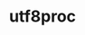 ---
title: "utf8proc"
layout: cache
categories: [package, develop]
meta: {"compilers": ["gcc@10.5.0", "gcc@11.4.0", "gcc@13.3.0"], "num_specs": 30, "num_specs_by_stack": {"developer-tools-aarch64-linux-gnu": 4, "developer-tools-x86_64_v3-linux-gnu": 4, "e4s": 11, "root": 30, "tutorial": 11}, "oss": ["centos7", "rhel8", "ubuntu22.04"], "platforms": ["linux"], "stacks": ["developer-tools-aarch64-linux-gnu", "developer-tools-x86_64_v3-linux-gnu", "e4s", "root", "tutorial"], "targets": ["aarch64", "x86_64_v3"], "versions": ["2.10.0", "2.9.0"]}
spec_details: [{"compiler": "gcc@11.4.0", "hash": "23qgnlnkatd7bl7ua75oa67tf4zoknse", "os": "ubuntu22.04", "platform": "linux", "size": "-", "stacks": ["e4s", "root"], "target": "x86_64_v3", "variants": ["build_system=cmake", "build_type=Release", "generator=make", "~ipo", "~shared"], "versions": ["2.10.0"]}, {"compiler": "gcc@10.5.0", "hash": "52hvu7wsmapgb3plvc255mfija7cnhjy", "os": "centos7", "platform": "linux", "size": "-", "stacks": ["developer-tools-x86_64_v3-linux-gnu", "root"], "target": "x86_64_v3", "variants": ["build_system=cmake", "build_type=Release", "generator=make", "~ipo", "~shared"], "versions": ["2.10.0"]}, {"compiler": "gcc@13.3.0", "hash": "6gbd5tgnnyde56zmpbkekf6hl4ibnvxc", "os": "rhel8", "platform": "linux", "size": "-", "stacks": ["developer-tools-aarch64-linux-gnu", "root"], "target": "aarch64", "variants": ["build_system=cmake", "build_type=Release", "generator=make", "~ipo", "~shared"], "versions": ["2.10.0"]}, {"compiler": "gcc@13.3.0", "hash": "7l37ypproil6vixpd6xt4nfcfayypoyo", "os": "rhel8", "platform": "linux", "size": "-", "stacks": ["developer-tools-aarch64-linux-gnu", "root"], "target": "aarch64", "variants": ["build_system=cmake", "build_type=Release", "generator=make", "~ipo", "~shared"], "versions": ["2.10.0"]}, {"compiler": "gcc@11.4.0", "hash": "beoanff2b3gnif5rw6gsblxtud22f5lx", "os": "ubuntu22.04", "platform": "linux", "size": "-", "stacks": ["e4s", "root"], "target": "x86_64_v3", "variants": ["build_system=cmake", "build_type=Release", "generator=make", "~ipo", "~shared"], "versions": ["2.10.0"]}, {"compiler": "gcc@11.4.0", "hash": "cv77ldimrhyl5tgcc24l43wuvv3bsrhg", "os": "ubuntu22.04", "platform": "linux", "size": "-", "stacks": ["root", "tutorial"], "target": "x86_64_v3", "variants": ["build_system=cmake", "build_type=Release", "generator=make", "~ipo", "~shared"], "versions": ["2.10.0"]}, {"compiler": "gcc@11.4.0", "hash": "cwncoojvbn5mlcy2c6jsqxmdkspzj6sx", "os": "ubuntu22.04", "platform": "linux", "size": "-", "stacks": ["root", "tutorial"], "target": "x86_64_v3", "variants": ["build_system=cmake", "build_type=Release", "generator=make", "~ipo", "~shared"], "versions": ["2.9.0"]}, {"compiler": "gcc@13.3.0", "hash": "djemx5xd2xw4c5jwteypnzgimsri2kao", "os": "rhel8", "platform": "linux", "size": "-", "stacks": ["developer-tools-aarch64-linux-gnu", "root"], "target": "aarch64", "variants": ["build_system=cmake", "build_type=Release", "generator=make", "~ipo", "~shared"], "versions": ["2.10.0"]}, {"compiler": "gcc@11.4.0", "hash": "dxishvvmr264uzqzqkbqmcgpbuf6hlol", "os": "ubuntu22.04", "platform": "linux", "size": "-", "stacks": ["root", "tutorial"], "target": "x86_64_v3", "variants": ["build_system=cmake", "build_type=Release", "generator=make", "~ipo", "~shared"], "versions": ["2.10.0"]}, {"compiler": "gcc@11.4.0", "hash": "dz7mc3mxwlu26lgdpbex37iggons7jwo", "os": "ubuntu22.04", "platform": "linux", "size": "-", "stacks": ["e4s", "root"], "target": "x86_64_v3", "variants": ["build_system=cmake", "build_type=Release", "generator=make", "~ipo", "~shared"], "versions": ["2.10.0"]}, {"compiler": "gcc@11.4.0", "hash": "eaiiz6swbsy4beygip4yiwiimfnrpbxq", "os": "ubuntu22.04", "platform": "linux", "size": "-", "stacks": ["e4s", "root"], "target": "x86_64_v3", "variants": ["build_system=cmake", "build_type=Release", "generator=make", "~ipo", "~shared"], "versions": ["2.10.0"]}, {"compiler": "gcc@11.4.0", "hash": "fog4qvuyqhcpfqujlanfymrck3aqa6wl", "os": "ubuntu22.04", "platform": "linux", "size": "-", "stacks": ["root", "tutorial"], "target": "x86_64_v3", "variants": ["build_system=cmake", "build_type=Release", "generator=make", "~ipo", "~shared"], "versions": ["2.10.0"]}, {"compiler": "gcc@11.4.0", "hash": "fswrn4ek6x3mjmksvb7hlhzmv7bbhcle", "os": "ubuntu22.04", "platform": "linux", "size": "-", "stacks": ["root", "tutorial"], "target": "x86_64_v3", "variants": ["build_system=cmake", "build_type=Release", "generator=make", "~ipo", "~shared"], "versions": ["2.10.0"]}, {"compiler": "gcc@11.4.0", "hash": "gyqhahusfv36j4qikckgseffq4hzw4si", "os": "ubuntu22.04", "platform": "linux", "size": "-", "stacks": ["e4s", "root"], "target": "x86_64_v3", "variants": ["build_system=cmake", "build_type=Release", "generator=make", "~ipo", "~shared"], "versions": ["2.10.0"]}, {"compiler": "gcc@11.4.0", "hash": "hjigq2pbfozdonjrvf75dig26iybb2ub", "os": "ubuntu22.04", "platform": "linux", "size": "-", "stacks": ["root", "tutorial"], "target": "x86_64_v3", "variants": ["build_system=cmake", "build_type=Release", "generator=make", "~ipo", "~shared"], "versions": ["2.10.0"]}, {"compiler": "gcc@10.5.0", "hash": "jddr67y66w6aq2uorswkemgczphumhqb", "os": "centos7", "platform": "linux", "size": "-", "stacks": ["developer-tools-x86_64_v3-linux-gnu", "root"], "target": "x86_64_v3", "variants": ["build_system=cmake", "build_type=Release", "generator=make", "~ipo", "~shared"], "versions": ["2.10.0"]}, {"compiler": "gcc@11.4.0", "hash": "jv4qq4ggkgmgxdda7gkoxorfcznfvxjs", "os": "ubuntu22.04", "platform": "linux", "size": "-", "stacks": ["root", "tutorial"], "target": "x86_64_v3", "variants": ["build_system=cmake", "build_type=Release", "generator=make", "~ipo", "~shared"], "versions": ["2.10.0"]}, {"compiler": "gcc@11.4.0", "hash": "jveh3uihiasrn4k7jukwqeciqciasxqj", "os": "ubuntu22.04", "platform": "linux", "size": "-", "stacks": ["root", "tutorial"], "target": "x86_64_v3", "variants": ["build_system=cmake", "build_type=Release", "generator=make", "~ipo", "~shared"], "versions": ["2.10.0"]}, {"compiler": "gcc@11.4.0", "hash": "ksdvz43bq5se7iy3tk7uou7qeerbiuqj", "os": "ubuntu22.04", "platform": "linux", "size": "-", "stacks": ["root", "tutorial"], "target": "x86_64_v3", "variants": ["build_system=cmake", "build_type=Release", "generator=make", "~ipo", "~shared"], "versions": ["2.10.0"]}, {"compiler": "gcc@11.4.0", "hash": "lj7qtiinnj6r6z4gfhofkexpucfqggnc", "os": "ubuntu22.04", "platform": "linux", "size": "-", "stacks": ["e4s", "root"], "target": "x86_64_v3", "variants": ["build_system=cmake", "build_type=Release", "generator=make", "~ipo", "~shared"], "versions": ["2.10.0"]}, {"compiler": "gcc@11.4.0", "hash": "ms5l2sqhhjh7mt2ycsfluxzbk3oqk7pm", "os": "ubuntu22.04", "platform": "linux", "size": "-", "stacks": ["root", "tutorial"], "target": "x86_64_v3", "variants": ["build_system=cmake", "build_type=Release", "generator=make", "~ipo", "~shared"], "versions": ["2.10.0"]}, {"compiler": "gcc@10.5.0", "hash": "nsciab4fhndfgmcwzligdtvq66vsq24g", "os": "centos7", "platform": "linux", "size": "-", "stacks": ["developer-tools-x86_64_v3-linux-gnu", "root"], "target": "x86_64_v3", "variants": ["build_system=cmake", "build_type=Release", "generator=make", "~ipo", "~shared"], "versions": ["2.10.0"]}, {"compiler": "gcc@11.4.0", "hash": "pyuz4e2jeuranyigjaohmmn23rfc7dox", "os": "ubuntu22.04", "platform": "linux", "size": "-", "stacks": ["e4s", "root"], "target": "x86_64_v3", "variants": ["build_system=cmake", "build_type=Release", "generator=make", "~ipo", "~shared"], "versions": ["2.10.0"]}, {"compiler": "gcc@11.4.0", "hash": "qdttlk3duic4hjcc5toxcuf3czg2xivh", "os": "ubuntu22.04", "platform": "linux", "size": "-", "stacks": ["e4s", "root"], "target": "x86_64_v3", "variants": ["build_system=cmake", "build_type=Release", "generator=make", "~ipo", "~shared"], "versions": ["2.10.0"]}, {"compiler": "gcc@11.4.0", "hash": "qgubi2dtkve5qe432rfk72vmypgprsno", "os": "ubuntu22.04", "platform": "linux", "size": "-", "stacks": ["e4s", "root"], "target": "x86_64_v3", "variants": ["build_system=cmake", "build_type=Release", "generator=make", "~ipo", "~shared"], "versions": ["2.9.0"]}, {"compiler": "gcc@10.5.0", "hash": "sx5lxabj6d7ajuxdlvf2guntxn3lyq3d", "os": "centos7", "platform": "linux", "size": "-", "stacks": ["developer-tools-x86_64_v3-linux-gnu", "root"], "target": "x86_64_v3", "variants": ["build_system=cmake", "build_type=Release", "generator=make", "~ipo", "~shared"], "versions": ["2.10.0"]}, {"compiler": "gcc@13.3.0", "hash": "uobwphv55yxcrlzkq7l3spsxg64z4rmv", "os": "rhel8", "platform": "linux", "size": "-", "stacks": ["developer-tools-aarch64-linux-gnu", "root"], "target": "aarch64", "variants": ["build_system=cmake", "build_type=Release", "generator=make", "~ipo", "~shared"], "versions": ["2.10.0"]}, {"compiler": "gcc@11.4.0", "hash": "vy4c3t4d3ylvo4ofgqkv34dxojxe623u", "os": "ubuntu22.04", "platform": "linux", "size": "-", "stacks": ["e4s", "root"], "target": "x86_64_v3", "variants": ["build_system=cmake", "build_type=Release", "generator=make", "~ipo", "~shared"], "versions": ["2.10.0"]}, {"compiler": "gcc@11.4.0", "hash": "x5q3ibmdqxaspajio7jalhnpjdr6lxb7", "os": "ubuntu22.04", "platform": "linux", "size": "-", "stacks": ["e4s", "root"], "target": "x86_64_v3", "variants": ["build_system=cmake", "build_type=Release", "generator=make", "~ipo", "~shared"], "versions": ["2.10.0"]}, {"compiler": "gcc@11.4.0", "hash": "xgmn5z3gvsm5dzwe7d6ml7bp2xwvttfj", "os": "ubuntu22.04", "platform": "linux", "size": "-", "stacks": ["root", "tutorial"], "target": "x86_64_v3", "variants": ["build_system=cmake", "build_type=Release", "generator=make", "~ipo", "~shared"], "versions": ["2.10.0"]}]
---